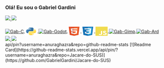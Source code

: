 ### Olá! Eu sou o Gabriel Gardini

 <div>
  
  <a href="https://github.com/GabrielGardini">
  <img height="160em" src="https://github-readme-stats.vercel.app/api?username=GabrielGardini&show_icons=true&theme=blue-green&include_all_commits=true&count_private=true"/>
  <img height="160em" src="https://github-readme-stats.vercel.app/api/top-langs/?username=GabrielGardini&layout=compact&langs_count=7&theme=blue-green"/>
</div>
 <div style="display: inline_block"><br>
  <img align="center" alt="Gab-C" height="30" width="40" src="https://cdn.jsdelivr.net/gh/devicons/devicon/icons/c/c-original.svg">
  <img align="center" alt="Gab-Python" height="30" width="40" src="https://raw.githubusercontent.com/devicons/devicon/master/icons/python/python-original.svg">
    <img align="center" alt="Gab-Godot" height="30" width="40" src="https://cdn.jsdelivr.net/gh/devicons/devicon/icons/godot/godot-original-wordmark.svg">
   <img align="center" alt="Gab-HTML" height="30" width="40" src="https://raw.githubusercontent.com/devicons/devicon/master/icons/html5/html5-original.svg">
  <img align="center" alt="Gab-CSS" height="30" width="40" src="https://raw.githubusercontent.com/devicons/devicon/master/icons/css3/css3-original.svg">
 <img align="center" alt="Gab-Js" height="30" width="40" src="https://raw.githubusercontent.com/devicons/devicon/master/icons/javascript/javascript-plain.svg">
 <img align="center" alt="Gab-Gimp" height="30" width="40" src="https://cdn.jsdelivr.net/gh/devicons/devicon/icons/gimp/gimp-original-wordmark.svg">
 <img align="center" alt="Gab-Ard" height="30" width="40" src="https://cdn.jsdelivr.net/gh/devicons/devicon/icons/arduino/arduino-original-wordmark.svg">
</div>
 
 <div>
  <a href="https://github.com/GabrielGardini/Piano-Python">
    <img height="100em" src="https://github-readme-stats.vercel.app/api/pin/?username=GabrielGardini&repo=Piano-Python&theme=blue-green"/>
   </a>
  <a href="https://github.com/GabrielGardini/Jacare-do-SUS">
    <img height="100em" src="https://github-readme-stats.vercel.app/api/pin/?username=GabrielGardini&repo=Jacare-do-SUS&theme=blue-green"/>
   </a>
   
  </div>
 api/pin?username=anuraghazra&repo=github-readme-stats
[![Readme Card](https://github-readme-stats.vercel.app/api/pin/?username=anuraghazra&repo=Jacare-do-SUS)](https://github.com/GabrielGardini/Jacare-do-SUS)
